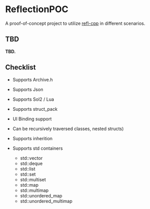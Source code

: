
# ReflectionPOC

A proof-of-concept project to utilize [refl-cpp](https://github.com/veselink1/refl-cpp/tree/master) in different 
scenarios.  

## TBD 
**TBD.**

## Checklist 

- Supports Archive.h

- Supports Json

- Supports Sol2 / Lua

- Supports struct_pack

- UI Binding support

- Can be recursively traversed classes, nested structs)

- Supports inherition

- Supports std containers
    - std::vector
    - std::deque
    - std::list
    - std::set
    - std::multiset
    - std::map
    - std::multimap
    - std::unordered_map
    - std::unordered_multimap
